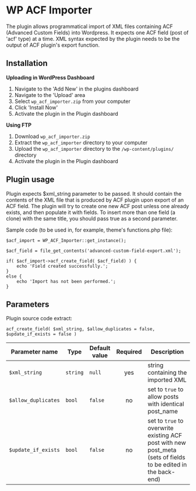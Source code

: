 WP ACF Importer
==============

The plugin allows programmatical import of XML files containing ACF (Advanced Custom Fields) into Wordpress. It expects one ACF field (post of 'acf' type) at a time. XML syntax expected by the plugin needs to be the output of ACF plugin's export function.


Installation
------------

**Uploading in WordPress Dashboard**

1. Navigate to the 'Add New' in the plugins dashboard
2. Navigate to the 'Upload' area
3. Select `wp_acf_importer.zip` from your computer
4. Click 'Install Now'
5. Activate the plugin in the Plugin dashboard

**Using FTP**

1. Download `wp_acf_importer.zip`
2. Extract the `wp_acf_importer` directory to your computer
3. Upload the `wp_acf_importer` directory to the `/wp-content/plugins/` directory
4. Activate the plugin in the Plugin dashboard


Plugin usage
------------

Plugin expects $xml_string parameter to be passed. It should contain the contents of the XML file that is produced by ACF plugin upon export of an ACF field. The plugin will try to create one new ACF post unless one already exists, and then populate it with fields. To insert more than one field (a clone) with the same title, you should pass true as a second parameter.

Sample code (to be used in, for example, theme's functions.php file):
            
    $acf_import = WP_ACF_Importer::get_instance();
    
    $acf_field = file_get_contents('advanced-custom-field-export.xml');
    
    if( $acf_import->acf_create_field( $acf_field) ) {
        echo 'Field created successfully.';
    }
    else {
        echo 'Import has not been performed.';
    }


Parameters
------------

Plugin source code extract:

    acf_create_field( $xml_string, $allow_duplicates = false, $update_if_exists = false )

| Parameter name      | Type     | Default value | Required | Description |
| ------------------- | -------- | ------------- |:--------:| ----------- |
| `$xml_string`       | `string` | `null`        | yes      | string containing the imported XML
| `$allow_duplicates` | `bool`   | `false`       | no       | set to `true` to allow posts with identical post_name |
| `$update_if_exists` | `bool`   | `false`       | no       | set to `true` to overwrite existing ACF post with new post_meta (sets of fields to be edited in the back-end)
